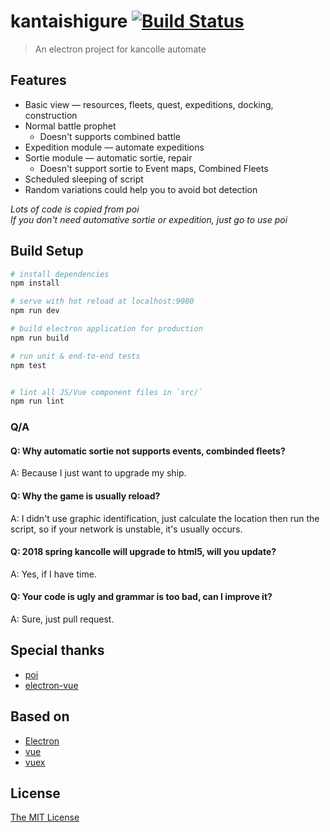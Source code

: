 # kantaishigure [![Build Status](https://api.travis-ci.org/Sean2525/kantaishigure.svg?branch=master)](https://github.com/Sean2525/kantaishigure)
> An electron project for kancolle automate

## Features
* Basic view &mdash; resources, fleets, quest, expeditions, docking, construction
* Normal battle prophet
  * Doesn't supports combined battle
* Expedition module &mdash; automate expeditions
* Sortie module &mdash; automatic sortie, repair
  * Doesn't support sortie to Event maps, Combined Fleets
* Scheduled sleeping of script
* Random variations could help you to avoid bot detection

*Lots of code is copied from poi*<br >
*If you don't need automative sortie or expedition, just go to use poi*

## Build Setup

``` bash
# install dependencies
npm install

# serve with hot reload at localhost:9080
npm run dev

# build electron application for production
npm run build

# run unit & end-to-end tests
npm test


# lint all JS/Vue component files in `src/`
npm run lint
```



### Q/A
#### Q: Why automatic sortie not supports events, combinded fleets?

A: Because I just want to upgrade my ship.

#### Q: Why the game is usually reload?

A: I didn't use graphic identification, just calculate the location then run the script,
so if your network is unstable, it's usually occurs.

#### Q: 2018 spring kancolle will upgrade to html5, will you update?

A: Yes, if I have time.

#### Q: Your code is ugly and grammar is too bad, can I improve it?

A: Sure, just pull request.


## Special thanks

+ [poi](https://github.com/poooi/poi)
+ [electron-vue](https://github.com/SimulatedGREG/electron-vue)


## Based on
+ [Electron](https://github.com/atom/electron)
+ [vue](https://github.com/vuejs/vue)
+ [vuex](https://github.com/vuejs/vuex)


## License
[The MIT License](https://github.com/Sean2525/kantaishigure/blob/master/LICENSE)
